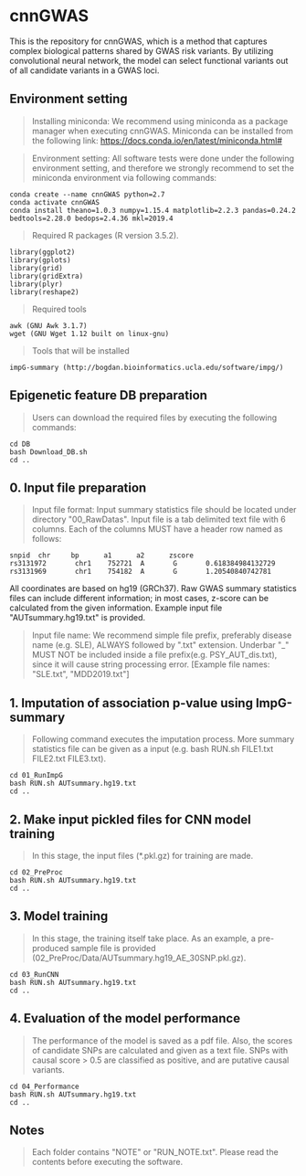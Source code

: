 # cnnGWAS
This is the repository for cnnGWAS, which is a method that captures complex biological patterns shared by GWAS risk variants. By utilizing convolutional neural network, the model can select functional variants out of all candidate variants in a GWAS loci. 


## Environment setting
> Installing miniconda: We recommend using miniconda as a package manager when executing cnnGWAS. Miniconda can be installed from the following link: https://docs.conda.io/en/latest/miniconda.html#

> Environment setting: All software tests were done under the following environment setting, and therefore we strongly recommend to set the miniconda environment via following commands: 
```
conda create --name cnnGWAS python=2.7
conda activate cnnGWAS
conda install theano=1.0.3 numpy=1.15.4 matplotlib=2.2.3 pandas=0.24.2 bedtools=2.28.0 bedops=2.4.36 mkl=2019.4
```

> Required R packages (R version 3.5.2).
```
library(ggplot2)
library(gplots)
library(grid)
library(gridExtra)
library(plyr)
library(reshape2)
```

> Required tools
```
awk (GNU Awk 3.1.7)
wget (GNU Wget 1.12 built on linux-gnu)
```

> Tools that will be installed
```
impG-summary (http://bogdan.bioinformatics.ucla.edu/software/impg/)
```

## Epigenetic feature DB preparation  

> Users can download the required files by executing the following commands:

```      
cd DB
bash Download_DB.sh 
cd ..
```


## 0. Input file preparation   

> Input file format: Input summary statistics file should be located under directory "00_RawDatas". Input file is a tab delimited text file with 6 columns. Each of the columns MUST have a header row named as follows:
```
snpid  chr     bp      a1      a2      zscore
rs3131972       chr1    752721  A       G       0.618384984132729
rs3131969       chr1    754182  A       G       1.20540840742781
```
All coordinates are based on hg19 (GRCh37). Raw GWAS summary statistics files can include different information; in most cases, z-score can be calculated from the given information. Example input file "AUTsummary.hg19.txt" is provided. 

> Input file name: 
We recommend simple file prefix, preferably disease name (e.g. SLE), ALWAYS followed by ".txt" extension. Underbar "_" MUST NOT be included inside a file prefix(e.g. PSY_AUT_dis.txt), since it will cause string processing error. [Example file names: "SLE.txt", "MDD2019.txt"]


## 1. Imputation of association p-value using ImpG-summary

> Following command executes the imputation process. More summary statistics file can be given as a input (e.g. bash RUN.sh FILE1.txt FILE2.txt FILE3.txt).

```
cd 01_RunImpG
bash RUN.sh AUTsummary.hg19.txt   
cd ..
```

## 2. Make input pickled files for CNN model training

> In this stage, the input files (*.pkl.gz) for training are made.

```
cd 02_PreProc
bash RUN.sh AUTsummary.hg19.txt 
cd ..
```

## 3. Model training

> In this stage, the training itself take place. As an example, a pre-produced sample file is provided (02_PreProc/Data/AUTsummary.hg19_AE_30SNP.pkl.gz).

```
cd 03_RunCNN
bash RUN.sh AUTsummary.hg19.txt 
cd ..
```

## 4. Evaluation of the model performance

> The performance of the model is saved as a pdf file. Also, the scores of candidate SNPs are calculated and given as a text file. SNPs with causal score > 0.5 are classified as positive, and are putative causal variants. 

```
cd 04_Performance
bash RUN.sh AUTsummary.hg19.txt
cd ..
```

## Notes
> Each folder contains "NOTE" or "RUN_NOTE.txt". Please read the contents before executing the software. 


